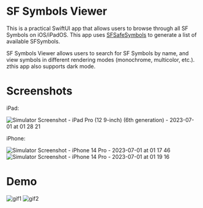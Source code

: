 # SF Symbols Viewer

This is a practical SwiftUI app that allows users to browse through all SF Symbols on iOS/iPadOS.
This app uses [SFSafeSymbols](https://github.com/SFSafeSymbols/SFSafeSymbols) to generate a list of available SFSymbols.

SF Symbols Viewer allows users to search for SF Symbols by name, and view symbols in different rendering modes (monochrome, multicolor, etc.). zthis app also supports dark mode.

# Screenshots
iPad:

![Simulator Screenshot - iPad Pro (12 9-inch) (6th generation) - 2023-07-01 at 01 28 21](https://github.com/joshua-ragusin/SF-Symbols-Viewer/assets/130528752/d4ac2ba7-99dd-4ad5-9064-40fa2f90fca7)


iPhone:

![Simulator Screenshot - iPhone 14 Pro - 2023-07-01 at 01 17 46](https://github.com/joshua-ragusin/SF-Symbols-Viewer/assets/130528752/6724519a-06c8-4d08-b026-1c2ae0603164)
![Simulator Screenshot - iPhone 14 Pro - 2023-07-01 at 01 19 16](https://github.com/joshua-ragusin/SF-Symbols-Viewer/assets/130528752/e6e515c7-f435-4c64-afd8-cb079b4bdc93)


# Demo

![gif1](https://github.com/joshua-ragusin/SF-Symbols-Viewer/assets/130528752/06668c5b-7915-4260-a068-ae643324297d)
![gif2](https://github.com/joshua-ragusin/SF-Symbols-Viewer/assets/130528752/e3a5bfed-b7e5-48b4-a965-45c36f955b9a)





